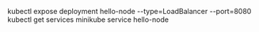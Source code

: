 kubectl expose deployment hello-node --type=LoadBalancer --port=8080
kubectl get services
minikube service hello-node

